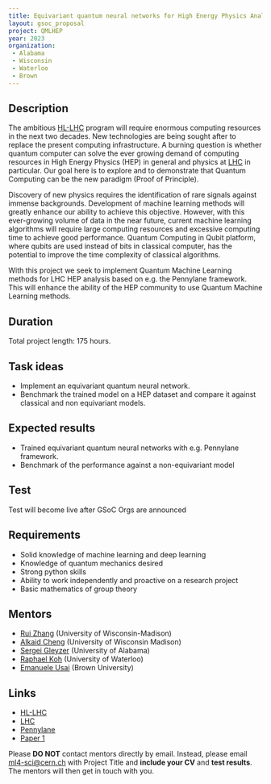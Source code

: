 ```yaml
---
title: Equivariant quantum neural networks for High Energy Physics Analysis at the LHC
layout: gsoc_proposal
project: QMLHEP
year: 2023
organization:
 - Alabama
 - Wisconsin
 - Waterloo
 - Brown
---
```


## Description
The ambitious [HL-LHC](https://hilumilhc.web.cern.ch) program will require enormous computing resources in the next two decades. New technologies are being sought after to replace the present computing infrastructure. A burning question is whether quantum computer can solve the ever growing demand of computing resources in High Energy Physics (HEP) in general and physics at [LHC](https://home.cern/science/accelerators/large-hadron-collider) in particular. Our goal here is to explore and to demonstrate that Quantum Computing can be the new paradigm (Proof of Principle).

Discovery of new physics requires the identification of rare signals against immense backgrounds. Development of machine learning methods will greatly enhance our ability to achieve this objective. However, with this ever-growing volume of data in the near future, current machine learning algorithms will require large computing resources and excessive computing time to achieve good performance. Quantum Computing in Qubit platform, where qubits are used instead of bits in classical computer, has the potential to improve the time complexity of classical algorithms.

With this project we seek to implement Quantum Machine Learning methods for LHC HEP analysis based on e.g. the Pennylane framework. This will enhance the ability of the HEP community to use Quantum Machine Learning methods.

## Duration

Total project length: 175 hours.

## Task ideas
  * Implement an equivariant quantum neural network.
  * Benchmark the trained model on a HEP dataset and compare it against classical and non equivariant models.
 
## Expected results
  * Trained equivariant quantum neural networks with e.g. Pennylane framework.
  * Benchmark of the performance against a non-equivariant model

## Test
Test will become live after GSoC Orgs are announced
<!-- ## Test

Please use [this link](https://docs.google.com/document/d/e/2PACX-1vSeQWHXbf-87eCPcEj-LcYEcBpPKnqCYoU0uf7PH-ou_XRdcg_xtXaP4fzSY8b_FiGMIyqsLjDNWqZD/pub) to access the test for this project. -->
  
## Requirements
  * Solid knowledge of machine learning and deep learning
  * Knowledge of quantum mechanics desired
  * Strong python skills
  * Ability to work independently and proactive on a research project
  * Basic mathematics of group theory 

## Mentors
  * [Rui Zhang](mailto:ml4-sci@cern.ch) (University of Wisconsin-Madison)
  * [Alkaid Cheng](mailto:ml4-sci@cern.ch) (University of Wisconsin Madison)
  * [Sergei Gleyzer](mailto:ml4-sci@cern.ch) (University of Alabama)
  * [Raphael Koh](mailto:ml4-sci@cern.ch) (University of Waterloo)
  * [Emanuele Usai](mailto:ml4-sci@cern.ch) (Brown University)

## Links
  * [HL-LHC](https://hilumilhc.web.cern.ch)
  * [LHC](https://home.cern/science/accelerators/large-hadron-collider)
  * [Pennylane](https://pennylane.ai)
  * [Paper 1](https://arxiv.org/abs/2210.08566)

Please **DO NOT** contact mentors directly by email. Instead, please email [ml4-sci@cern.ch](mailto:ml4-sci@cern.ch) with Project Title and **include your CV** and **test results**. The mentors will then get in touch with you.
